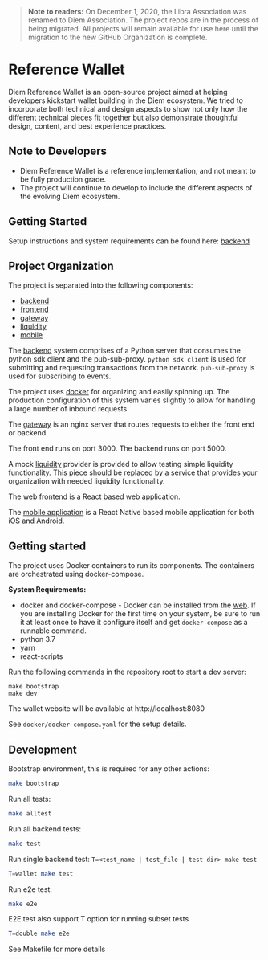 > **Note to readers:** On December 1, 2020, the Libra Association was renamed to Diem Association. The project repos are in the process of being migrated. All projects will remain available for use here until the migration to the new GitHub Organization is complete.

# Reference Wallet

Diem Reference Wallet is an open-source project aimed at helping developers kickstart wallet building in the Diem ecosystem. We tried to incorporate both technical and design aspects to show not only how the different technical pieces fit together but also demonstrate thoughtful design, content, and best experience practices.


## Note to Developers
* Diem Reference Wallet is a reference implementation, and not meant to be fully production grade.
* The project will continue to develop to include the different aspects of the evolving Diem ecosystem.


## Getting Started

Setup instructions and system requirements can be found here: [backend](/backend#diem-reference-wallet)

## Project Organization

The project is separated into the following components:
* [backend](/backend)
* [frontend](/frontend)
* [gateway](/gateway)
* [liquidity](/liquidity)
* [mobile](/mobile)

The [backend](/backend) system comprises of a Python server that consumes the python sdk client and the pub-sub-proxy. `python sdk client` is used for submitting and requesting transactions from the network. `pub-sub-proxy` is used for subscribing to events.

The project uses [docker](/docker) for organizing and easily spinning up. The production configuration of this system varies slightly to allow for handling a large number of inbound requests.

The [gateway](/gateway) is an nginx server that routes requests to either the front end or backend.

The front end runs on port 3000.
The backend runs on port 5000.

A mock [liquidity](/liquidity) provider is provided to allow testing simple liquidity functionality. This piece should be replaced by a service that provides your organization with needed liquidity functionality.

The web [frontend](/frontend) is a React based web application.

The [mobile application](/mobile) is a React Native based mobile application for both iOS and Android.

## Getting started

The project uses Docker containers to run its components. The containers are orchestrated using
docker-compose.

**System Requirements:**
* docker and docker-compose - Docker can be installed from the [web](https://www.docker.com/products/docker-desktop). If you are installing Docker for the first time on your system, be sure to run it at least once to have it configure itself and get `docker-compose` as a runnable command.
* python 3.7
* yarn
* react-scripts

Run the following commands in the repository root to start a dev server:

```shell script
make bootstrap
make dev
```

The wallet website will be available at http://localhost:8080

See `docker/docker-compose.yaml` for the setup details.

## Development

Bootstrap environment, this is required for any other actions:

```bash
make bootstrap
```

Run all tests:

```bash
make alltest
```

Run all backend tests:

```bash
make test
```

Run single backend test: ```T=<test_name | test_file | test dir> make test```

```bash
T=wallet make test
```

Run e2e test:

```bash
make e2e
```

E2E test also support T option for running subset tests

```bash
T=double make e2e
```

See Makefile for more details
